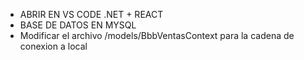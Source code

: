 - ABRIR EN VS CODE .NET + REACT
- BASE DE DATOS EN MYSQL
- Modificar el archivo /models/BbbVentasContext para la cadena de conexion a local
